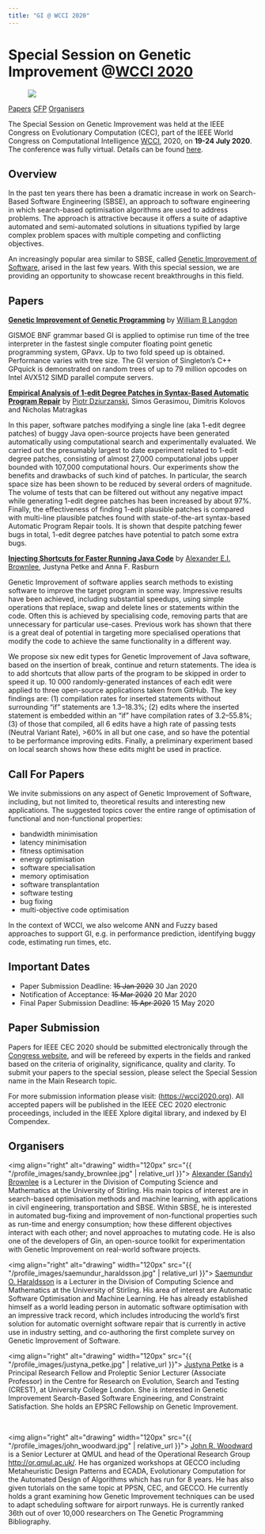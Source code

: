 ```yaml
---
title: "GI @ WCCI 2020"
---
```


# Special Session on Genetic Improvement @[WCCI 2020](https://wcci2020.org)


<figure class="figure">
  <img class="figure-img img-fluid" src="{{ "/misc_images/wcci2020glasgow.jpeg" | relative_url }}">
</figure>

[Papers](#papers)
[CFP](#call-for-papers)
[Organisers](#organisers)

The Special Session on Genetic Improvement was held at the IEEE Congress on Evolutionary Computation (CEC), part of the IEEE World Congress on Computational Intelligence [WCCI](https://wcci2020.org), 2020, on **19-24 July 2020**. The conference was fully virtual. Details can be found [here](https://wcci2020.org).

## Overview
In the past ten years there has been a dramatic increase in work on Search-Based Software Engineering (SBSE), an approach to software engineering in which search-based optimisation algorithms are used to address problems. The approach is attractive because it offers a suite of adaptive automated and semi-automated solutions in situations typified by large complex problem spaces with multiple competing and conflicting objectives. 

An increasingly popular area similar to SBSE, called  [Genetic Improvement of Software](./faq.html), arised in the last few years. With this special session, we are providing an opportunity to showcase recent breakthroughs in this field.


## Papers

<strong><a href="paper_pdfs/E-24061.pdf">Genetic Improvement of Genetic Programming</a></strong>
by <a href="http://www0.cs.ucl.ac.uk/staff/W.Langdon/">William B Langdon</a>

GISMOE BNF grammar based GI is applied to optimise run time of the tree interpreter in the fastest single computer floating point genetic programming system, GPavx. Up to two fold speed up is obtained. Performance varies with tree size. The GI version of Singleton’s C++ GPquick is demonstrated on random trees of up to 79 million opcodes on Intel AVX512 SIMD parallel compute servers.

<strong><a href="paper_pdfs/E-24527.pdf">Empirical Analysis of 1-edit Degree Patches in Syntax-Based Automatic Program Repair</a></strong>
by <a href="https://www.cs.york.ac.uk/people/pd">Piotr Dziurzanski</a>, Simos Gerasimou, Dimitris Kolovos and Nicholas Matragkas     

In this paper, software patches modifying a single line (aka 1-edit degree patches) of buggy Java open-source projects have been generated automatically using computational search and experimentally evaluated. We carried out the presumably largest to date experiment related to 1-edit degree patches, consisting of almost 27,000 computational jobs upper bounded with 107,000 computational hours. Our experiments show the benefits and drawbacks of such kind of patches. In particular, the search space size has been shown to be reduced by several orders of magnitude. The volume of tests that can be filtered out without any negative impact while generating 1-edit degree patches has been increased by about 97%. Finally, the effectiveness of finding 1-edit plausible patches is compared with multi-line plausible patches found with state-of-the-art syntax-based Automatic Program Repair tools. It is shown that despite patching fewer bugs in total, 1-edit degree patches have potential to patch some extra bugs.


<strong><a href="paper_pdfs/E-24667.pdf">Injecting Shortcuts for Faster Running Java Code</a></strong>
by <a href="http://www.cs.stir.ac.uk/~sbr/">Alexander E.I. Brownlee</a>, Justyna Petke and Anna F. Rasburn

Genetic Improvement of software applies search methods to existing software to improve the target program in some way. Impressive results have been achieved, including substantial speedups, using simple operations that replace, swap and delete lines or statements within the code. Often this is achieved by specialising code, removing parts that are unnecessary for particular use-cases. Previous work has shown that there is a great deal of potential in targeting more specialised operations that modify the code to achieve the same functionality in a different way.

We propose six new edit types for Genetic Improvement of Java software, based on the insertion of break, continue and return statements. The idea is to add shortcuts that allow parts of the program to be skipped in order to speed it up. 10 000 randomly-generated instances of each edit were applied to three open-source applications taken from GitHub. The key findings are: (1) compilation rates for inserted statements without surrounding “if” statements are 1.3–18.3%; (2) edits where the inserted statement is embedded within an “if” have compilation rates of 3.2–55.8%; (3) of those that compiled, all 6 edits have a high rate of passing tests (Neutral Variant Rate), >60% in all but one case, and so have the potential to be performance improving edits. Finally, a preliminary experiment based on local search shows how these edits might be used in practice.


## Call For Papers


We invite submissions on any aspect of Genetic Improvement of Software, including, but not limited to, theoretical results and interesting new applications. The suggested topics cover the entire range of optimisation of functional and non-functional properties:
- bandwidth minimisation
- latency minimisation
- fitness optimisation
- energy optimisation
- software specialisation
- memory optimisation
- software transplantation
- software testing
- bug fixing
- multi-objective code optimisation

In the context of WCCI, we also welcome ANN and Fuzzy based approaches to support GI, e.g. in performance prediction, identifying buggy code, estimating run times, etc.

## Important Dates

 - Paper Submission Deadline: <strike>15 Jan 2020</strike> 30 Jan 2020
 - Notification of Acceptance: <strike>15 Mar 2020</strike> 20 Mar 2020
 - Final Paper Submission Deadline: <strike>15 Apr 2020</strike> 15 May 2020

## Paper Submission

Papers for IEEE CEC 2020 should be submitted electronically through the [Congress website](https://wcci2020.org/calls/#call-for-papers), and will be refereed by experts in the fields and ranked based on the criteria of originality, significance, quality and clarity. To submit your papers to the special session, please select the Special Session name in the Main Research topic.

For more submission information please visit: (https://wcci2020.org). All accepted papers will be published in the IEEE CEC 2020 electronic proceedings, included in the IEEE Xplore digital library, and indexed by EI Compendex.

## Organisers

<img align="right"  alt="drawing" width="120px" src="{{ "/profile_images/sandy_brownlee.jpg" | relative_url }}">
[Alexander (Sandy) Brownlee](http://www.cs.stir.ac.uk/~sbr/) is a Lecturer in the Division of Computing Science and Mathematics at the University of Stirling. His main topics of interest are in search-based optimisation methods and machine learning, with applications in civil engineering, transportation and SBSE. Within SBSE, he is interested in automated bug-fixing and improvement of non-functional properties such as run-time and energy consumption; how these different objectives interact with each other; and novel approaches to mutating code. He is also one of the developers of Gin, an open-source toolkit for experimentation with Genetic Improvement on real-world software projects.

<img align="right"  alt="drawing" width="120px" src="{{ "/profile_images/saemundur_haraldsson.jpg" | relative_url }}">
[Saemundur O. Haraldsson](http://www.cs.stir.ac.uk/~soh/ ) is a Lecturer in the Division of Computing Science and Mathematics at the University of Stirling. His area of interest are Automatic Software Optimisation and Machine Learning. He has already established himself as a world leading person in automatic software optimisation with an impressive track record, which includes introducing the world’s first solution for automatic overnight software repair that is currently in active use in industry setting, and co-authoring the first complete survey on Genetic Improvement of Software.


<img align="right"  alt="drawing" width="120px" src="{{ "/profile_images/justyna_petke.jpg" | relative_url }}">
[Justyna Petke](http://www0.cs.ucl.ac.uk/staff/j.petke) is a Principal Research Fellow and Proleptic Senior Lecturer (Associate Professor) in the Centre for Research on Evolution, Search and Testing (CREST), at University College London. She is interested in Genetic Improvement Search-Based Software Engineering, and Constraint Satisfaction. She holds an EPSRC Fellowship on Genetic Improvement.

<br>

<img align="right"  alt="drawing" width="120px" src="{{ "/profile_images/john_woodward.jpg" | relative_url }}">
[John R. Woodward](http://www.eecs.qmul.ac.uk/~jwoodward/ ) is a Senior Lecturer at QMUL and head of the Operational Research Group http://or.qmul.ac.uk/. He has organized workshops at GECCO including Metaheuristic Design Patterns and ECADA, Evolutionary Computation for the Automated Design of Algorithms which has run for 8 years. He has also given tutorials on the same topic at PPSN, CEC, and GECCO. He currently holds a grant examining how Genetic Improvement techniques can be used to adapt scheduling software for airport runways. He is currently ranked 36th out of over 10,000 researchers on The Genetic Programming Bibliography.
